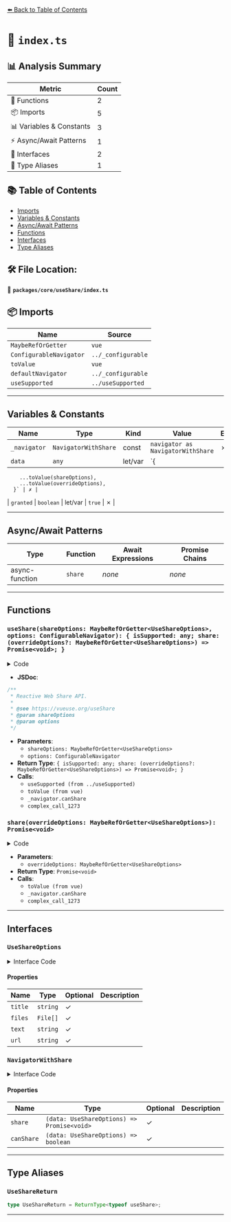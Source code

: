 [⬅️ Back to Table of Contents](../../../index.md)

# 📄 `index.ts`

## 📊 Analysis Summary

| Metric | Count |
|--------|-------|
| 🔧 Functions | 2 |
| 📦 Imports | 5 |
| 📊 Variables & Constants | 3 |
| ⚡ Async/Await Patterns | 1 |
| 📐 Interfaces | 2 |
| 📑 Type Aliases | 1 |

## 📚 Table of Contents

- [Imports](#imports)
- [Variables & Constants](#variables-constants)
- [Async/Await Patterns](#asyncawait-patterns)
- [Functions](#functions)
- [Interfaces](#interfaces)
- [Type Aliases](#type-aliases)

## 🛠️ File Location:
📂 **`packages/core/useShare/index.ts`**

## 📦 Imports

| Name | Source |
|------|--------|
| `MaybeRefOrGetter` | `vue` |
| `ConfigurableNavigator` | `../_configurable` |
| `toValue` | `vue` |
| `defaultNavigator` | `../_configurable` |
| `useSupported` | `../useSupported` |


---

## Variables & Constants

| Name | Type | Kind | Value | Exported |
|------|------|------|-------|----------|
| `_navigator` | `NavigatorWithShare` | const | `navigator as NavigatorWithShare` | ✗ |
| `data` | `any` | let/var | `{
        ...toValue(shareOptions),
        ...toValue(overrideOptions),
      }` | ✗ |
| `granted` | `boolean` | let/var | `true` | ✗ |


---

## Async/Await Patterns

| Type | Function | Await Expressions | Promise Chains |
|------|----------|-------------------|----------------|
| async-function | `share` | *none* | *none* |


---

## Functions

### `useShare(shareOptions: MaybeRefOrGetter<UseShareOptions>, options: ConfigurableNavigator): { isSupported: any; share: (overrideOptions?: MaybeRefOrGetter<UseShareOptions>) => Promise<void>; }`

<details><summary>Code</summary>

```ts
export function useShare(shareOptions: MaybeRefOrGetter<UseShareOptions> = {}, options: ConfigurableNavigator = {}) {
  const { navigator = defaultNavigator } = options

  const _navigator = navigator as NavigatorWithShare
  const isSupported = useSupported(() => _navigator && 'canShare' in _navigator)

  const share = async (overrideOptions: MaybeRefOrGetter<UseShareOptions> = {}) => {
    if (isSupported.value) {
      const data = {
        ...toValue(shareOptions),
        ...toValue(overrideOptions),
      }
      let granted = true

      if (data.files && _navigator.canShare)
        granted = _navigator.canShare({ files: data.files })

      if (granted)
        return _navigator.share!(data)
    }
  }

  return {
    isSupported,
    share,
  }
}
```
</details>

- **JSDoc**:
```ts
/**
 * Reactive Web Share API.
 *
 * @see https://vueuse.org/useShare
 * @param shareOptions
 * @param options
 */
```

- **Parameters**:
  - `shareOptions: MaybeRefOrGetter<UseShareOptions>`
  - `options: ConfigurableNavigator`
- **Return Type**: `{ isSupported: any; share: (overrideOptions?: MaybeRefOrGetter<UseShareOptions>) => Promise<void>; }`
- **Calls**:
  - `useSupported (from ../useSupported)`
  - `toValue (from vue)`
  - `_navigator.canShare`
  - `complex_call_1273`
### `share(overrideOptions: MaybeRefOrGetter<UseShareOptions>): Promise<void>`

<details><summary>Code</summary>

```ts
async (overrideOptions: MaybeRefOrGetter<UseShareOptions> = {}) => {
    if (isSupported.value) {
      const data = {
        ...toValue(shareOptions),
        ...toValue(overrideOptions),
      }
      let granted = true

      if (data.files && _navigator.canShare)
        granted = _navigator.canShare({ files: data.files })

      if (granted)
        return _navigator.share!(data)
    }
  }
```
</details>

- **Parameters**:
  - `overrideOptions: MaybeRefOrGetter<UseShareOptions>`
- **Return Type**: `Promise<void>`
- **Calls**:
  - `toValue (from vue)`
  - `_navigator.canShare`
  - `complex_call_1273`

---

## Interfaces

### `UseShareOptions`

<details><summary>Interface Code</summary>

```ts
export interface UseShareOptions {
  title?: string
  files?: File[]
  text?: string
  url?: string
}
```
</details>

#### Properties

| Name | Type | Optional | Description |
|------|------|----------|-------------|
| `title` | `string` | ✓ |  |
| `files` | `File[]` | ✓ |  |
| `text` | `string` | ✓ |  |
| `url` | `string` | ✓ |  |

### `NavigatorWithShare`

<details><summary>Interface Code</summary>

```ts
interface NavigatorWithShare {
  share?: (data: UseShareOptions) => Promise<void>
  canShare?: (data: UseShareOptions) => boolean
}
```
</details>

#### Properties

| Name | Type | Optional | Description |
|------|------|----------|-------------|
| `share` | `(data: UseShareOptions) => Promise<void>` | ✓ |  |
| `canShare` | `(data: UseShareOptions) => boolean` | ✓ |  |


---

## Type Aliases

### `UseShareReturn`

```ts
type UseShareReturn = ReturnType<typeof useShare>;
```


---